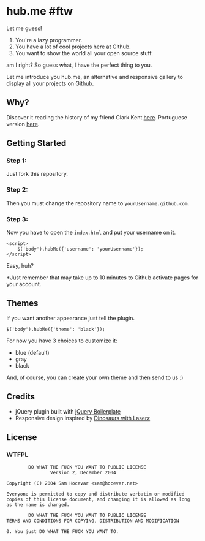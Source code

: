 hub.me #ftw
==================================================

Let me guess!

1. You're a lazy programmer.
2. You have a lot of cool projects here at Github.
3. You want to show the world all your open source stuff.

am I right? So guess what, I have the perfect thing to you.

Let me introduce you hub.me, an alternative and responsive gallery to display all your projects on Github.

Why?
---------------

Discover it reading the history of my friend Clark Kent [here](https://gist.github.com/1385423). Portuguese version [here](https://gist.github.com/1385464).


Getting Started
---------------

### Step 1:

Just fork this repository.

### Step 2:
Then you must change the repository name to `yourUsername.github.com`.

### Step 3:
Now you have to open the `index.html` and put your username on it.

    <script>
		$('body').hubMe({'username': 'yourUsername'});
	</script>

Easy, huh?

*Just remember that may take up to 10 minutes to Github activate pages for your account.

Themes
---------------

If you want another appearance just tell the plugin.

	$('body').hubMe({'theme': 'black'});

For now you have 3 choices to customize it:

* blue (default)
* gray
* black

And, of course, you can create your own theme and then send to us :)

Credits
---------------
* jQuery plugin built with [jQuery Boilerplate](http://jqueryboilerplate.com/)
* Responsive design inspired by [Dinosaurs with Laserz](http://dinosaurswithlaserz.com/)

License
---------------
### WTFPL
            DO WHAT THE FUCK YOU WANT TO PUBLIC LICENSE
                    Version 2, December 2004

	Copyright (C) 2004 Sam Hocevar <sam@hocevar.net>

	Everyone is permitted to copy and distribute verbatim or modified
	copies of this license document, and changing it is allowed as long
	as the name is changed.

            DO WHAT THE FUCK YOU WANT TO PUBLIC LICENSE
	TERMS AND CONDITIONS FOR COPYING, DISTRIBUTION AND MODIFICATION

	0. You just DO WHAT THE FUCK YOU WANT TO.
